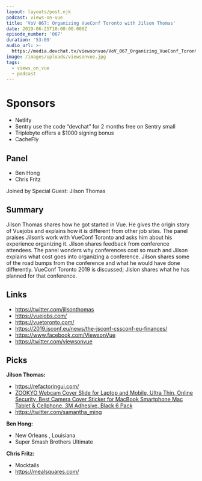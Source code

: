 ```yaml
---
layout: layouts/post.njk
podcast: views-on-vue
title: 'VoV 067: Organizing VueConf Toronto with Jilson Thomas'
date: 2019-06-25T10:00:00.000Z
episode_number: '067'
duration: '53:09'
audio_url: >-
  https://media.devchat.tv/viewsonvue/VoV_067_Organizing_VueConf_Toronto_with_Jilson_Thomas.mp3
image: /images/uploads/viewsonvue.jpg
tags:
  - views_on_vue
  - podcast
---
```

# Sponsors

* Netlify
* Sentry use the code “devchat” for 2 months free on Sentry small
* Triplebyte offers a $1000 signing bonus
* CacheFly

## Panel

* Ben Hong
* Chris Fritz

Joined by Special Guest: Jilson Thomas

## Summary

Jilson Thomas shares how he got started in Vue. He gives the origin story of Vuejobs and explains how it is different from other job sites. The panel praises Jilson’s work with VueConf Toronto and asks him about his experience organizing it. Jilson shares feedback from conference attendees. The panel wonders why conferences cost so much and Jilson explains what cost goes into organizing a conference. Jilson shares some of the road bumps from the conference and what he would have done differently. VueConf Toronto 2019 is discussed; Jislon shares what he has planned for that conference. 

## Links

* [https://twitter.com/jilsonthomas](https://twitter.com/jilsonthomas)
* [https://vuejobs.com/ ](https://vuejobs.com/)
* [https://vuetoronto.com/ ](https://vuetoronto.com/)
* [https://2019.jsconf.eu/news/the-jsconf-cssconf-eu-finances/ ](https://2019.jsconf.eu/news/the-jsconf-cssconf-eu-finances/)
* [https://www.facebook.com/ViewsonVue](https://www.facebook.com/ViewsonVue)
* [https://twitter.com/viewsonvue](https://twitter.com/viewsonvue)

## Picks

**Jilson Thomas:**

* [https://refactoringui.com/ ](https://refactoringui.com/)
* [ZOOKYO Webcam Cover Slide for Laptop and Mobile, Ultra Thin, Online Security, Best Camera Cover Sticker for MacBook Smartphone Mac Tablet & Cellphone, 3M Adhesive, Black 6 Pack](https://www.amazon.ca/gp/product/B07G8SWRDG/ref=ppx_yo_dt_b_asin_title_o00_s00?ie=UTF8&qid=1548462018&sr=8-1&linkCode=ll1&tag=devchattv-20&linkId=f06bfe7482dca8bb751ed6d7cc86e2ab&language=en_US)
* <https://twitter.com/samantha_ming> 

**Ben Hong:**

* New Orleans, Louisiana 
* Super Smash Brothers Ultimate

**Chris Fritz:**

* Mocktails
* [https://mealsquares.com/](https://mealsquares.com/)
